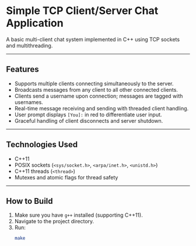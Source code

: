 # Simple TCP Client/Server Chat Application

A basic multi-client chat system implemented in C++ using TCP sockets and multithreading.

---

## Features

- Supports multiple clients connecting simultaneously to the server.
- Broadcasts messages from any client to all other connected clients.
- Clients send a username upon connection; messages are tagged with usernames.
- Real-time message receiving and sending with threaded client handling.
- User prompt displays `[You]:` in red to differentiate user input.
- Graceful handling of client disconnects and server shutdown.

---

## Technologies Used

- C++11
- POSIX sockets (`<sys/socket.h>`, `<arpa/inet.h>`, `<unistd.h>`)
- C++11 threads (`<thread>`)
- Mutexes and atomic flags for thread safety

---

## How to Build

1. Make sure you have `g++` installed (supporting C++11).
2. Navigate to the project directory.
3. Run:
   ```bash
   make
